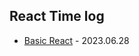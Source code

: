## React Time log

* [Basic React](https://github.com/wani-ham/Today-I-Learned/blob/main/react/basic_react.md) - 2023.06.28
